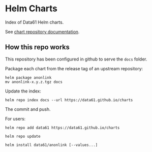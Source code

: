 # Helm Charts

Index of Data61 Helm charts.

See [chart repository documentation](https://github.com/helm/helm/blob/master/docs/chart_repository.md).

## How this repo works

This repository has been configured in github to serve the `docs` folder.

Package each chart from the release tag of an upstream repository:

    helm package anonlink
    mv anonlink-x.y.z.tgz docs

Update the index:

    helm repo index docs --url https://data61.github.io/charts
    
The commit and push.

For users:

    helm repo add data61 https://data61.github.io/charts
    
    helm repo update
    
    helm install data61/anonlink [--values...]

